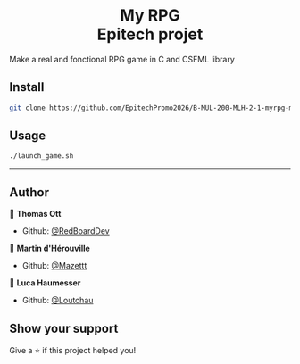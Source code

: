 <h1 align="center">My RPG<br/>Epitech projet</h1>
<p>
</p>

Make a real and fonctional RPG game in C and CSFML library

## Install

```sh
git clone https://github.com/EpitechPromo2026/B-MUL-200-MLH-2-1-myrpg-martin.d-herouville.git
```

## Usage

```sh
./launch_game.sh
```
***
## Author

👤 **Thomas Ott**

* Github: [@RedBoardDev](https://github.com/RedBoardDev)

👤 **Martin d'Hérouville**

* Github: [@Mazettt](https://github.com/Mazettt)

👤 **Luca Haumesser**

* Github: [@Loutchau](https://github.com/Loutchau)

## Show your support

Give a ⭐️ if this project helped you!
